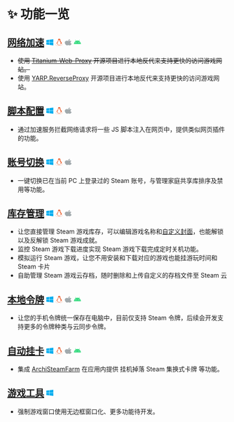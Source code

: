 # ✨ 功能一览

## [网络加速](/document/Functions/Network%20Acceleration/info.md) <img src="../../.vuepress/public/Brands/windows.svg" width="16" height="16" /> <img src="../../.vuepress/public/Brands/linux.svg" width="16" height="16" /> <img src="../../.vuepress/public/Brands/apple.svg" width="16" height="16" /> <img src="../../.vuepress/public/Brands/android.svg" width="16" height="16" />

- ~~使用 [Titanium-Web-Proxy](https://github.com/justcoding121/Titanium-Web-Proxy) 开源项目进行本地反代来支持更快的访问游戏网站。~~
- 使用 [YARP.ReverseProxy](https://github.com/microsoft/reverse-proxy) 开源项目进行本地反代来支持更快的访问游戏网站。

## [脚本配置](/document/Functions/Userscript/info.md) <img src="../../.vuepress/public/Brands/windows.svg" width="16" height="16" /> <img src="../../.vuepress/public/Brands/linux.svg" width="16" height="16" /> <img src="../../.vuepress/public/Brands/apple.svg" width="16" height="16" />

- 通过加速服务拦截网络请求将一些 JS 脚本注入在网页中，提供类似网页插件的功能。

## [账号切换](/document/Functions/Account%20Switch/info.md) <img src="../../.vuepress/public/Brands/windows.svg" width="16" height="16" /> <img src="../../.vuepress/public/Brands/linux.svg" width="16" height="16" /> <img src="../../.vuepress/public/Brands/apple.svg" width="16" height="16" />

- 一键切换已在当前 PC 上登录过的 Steam 账号，与管理家庭共享库排序及禁用等功能。

## [库存管理](/document/Functions/Library/info.md) <img src="../../.vuepress/public/Brands/windows.svg" width="16" height="16" /> <img src="../../.vuepress/public/Brands/linux.svg" width="16" height="16" /> <img src="../../.vuepress/public/Brands/apple.svg" width="16" height="16" />

- 让您直接管理 Steam 游戏库存，可以编辑游戏名称和[自定义封面](https://www.steamgriddb.com/)，也能解锁以及反解锁 Steam 游戏成就。
- 监控 Steam 游戏下载进度实现 Steam 游戏下载完成定时关机功能。
- 模拟运行 Steam 游戏，让您不用安装和下载对应的游戏也能挂游玩时间和 Steam 卡片
- 自助管理 Steam 游戏云存档，随时删除和上传自定义的存档文件至 Steam 云

## [本地令牌](/document/Functions/Steam%20Guard/info.md) <img src="../../.vuepress/public/Brands/windows.svg" width="16" height="16" /> <img src="../../.vuepress/public/Brands/linux.svg" width="16" height="16" /> <img src="../../.vuepress/public/Brands/apple.svg" width="16" height="16" /> <img src="../../.vuepress/public/Brands/android.svg" width="16" height="16" />

- 让您的手机令牌统一保存在电脑中，目前仅支持 Steam 令牌，后续会开发支持更多的令牌种类与云同步令牌。

## [自动挂卡](/document/Functions/ASF/info.md) <img src="../../.vuepress/public/Brands/windows.svg" width="16" height="16" /> <img src="../../.vuepress/public/Brands/linux.svg" width="16" height="16" /> <img src="../../.vuepress/public/Brands/apple.svg" width="16" height="16" /> <img src="../../.vuepress/public/Brands/android.svg" width="16" height="16" />

- 集成 [ArchiSteamFarm](https://github.com/JustArchiNET/ArchiSteamFarm) 在应用内提供 挂机掉落 Steam 集换式卡牌 等功能。

## [游戏工具](/document/Functions/Game%20tools/info.md) <img src="../../.vuepress/public/Brands/windows.svg" width="16" height="16" />

- 强制游戏窗口使用无边框窗口化、更多功能待开发。
